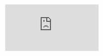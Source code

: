 
![cover](https://github.com/prathikbafna/STAT-5000-project-fall2023/blob/main/The%20Analysis%20of%20Medical%20Trends%20in%20Oropharyngeal%20Cancer.pdf)
